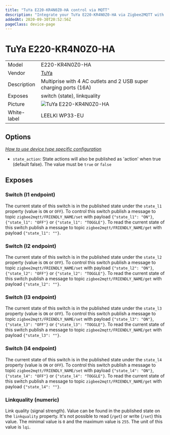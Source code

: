 ```yaml
---
title: "TuYa E220-KR4N0Z0-HA control via MQTT"
description: "Integrate your TuYa E220-KR4N0Z0-HA via Zigbee2MQTT with whatever smart home infrastructure you are using without the vendor's bridge or gateway."
addedAt: 2020-09-30T20:52:56Z
pageClass: device-page
---
```


<!-- !!!! -->
<!-- ATTENTION: This file is auto-generated through docgen! -->
<!-- You can only edit the "Notes"-Section between the two comment lines "Notes BEGIN" and "Notes END". -->
<!-- Do not use h1 or h2 heading within "## Notes"-Section. -->
<!-- !!!! -->

# TuYa E220-KR4N0Z0-HA

|     |     |
|-----|-----|
| Model | E220-KR4N0Z0-HA  |
| Vendor  | [TuYa](/supported-devices/#v=TuYa)  |
| Description | Multiprise with 4 AC outlets and 2 USB super charging ports (16A) |
| Exposes | switch (state), linkquality |
| Picture | ![TuYa E220-KR4N0Z0-HA](https://www.zigbee2mqtt.io/images/devices/E220-KR4N0Z0-HA.jpg) |
| White-label | LEELKI WP33-EU |


<!-- Notes BEGIN: You can edit here. Add "## Notes" headline if not already present. -->


<!-- Notes END: Do not edit below this line -->



## Options
*[How to use device type specific configuration](../guide/configuration/devices-groups.md#specific-device-options)*

* `state_action`: State actions will also be published as 'action' when true (default false). The value must be `true` or `false`


## Exposes

### Switch (l1 endpoint)
The current state of this switch is in the published state under the `state_l1` property (value is `ON` or `OFF`).
To control this switch publish a message to topic `zigbee2mqtt/FRIENDLY_NAME/set` with payload `{"state_l1": "ON"}`, `{"state_l1": "OFF"}` or `{"state_l1": "TOGGLE"}`.
To read the current state of this switch publish a message to topic `zigbee2mqtt/FRIENDLY_NAME/get` with payload `{"state_l1": ""}`.

### Switch (l2 endpoint)
The current state of this switch is in the published state under the `state_l2` property (value is `ON` or `OFF`).
To control this switch publish a message to topic `zigbee2mqtt/FRIENDLY_NAME/set` with payload `{"state_l2": "ON"}`, `{"state_l2": "OFF"}` or `{"state_l2": "TOGGLE"}`.
To read the current state of this switch publish a message to topic `zigbee2mqtt/FRIENDLY_NAME/get` with payload `{"state_l2": ""}`.

### Switch (l3 endpoint)
The current state of this switch is in the published state under the `state_l3` property (value is `ON` or `OFF`).
To control this switch publish a message to topic `zigbee2mqtt/FRIENDLY_NAME/set` with payload `{"state_l3": "ON"}`, `{"state_l3": "OFF"}` or `{"state_l3": "TOGGLE"}`.
To read the current state of this switch publish a message to topic `zigbee2mqtt/FRIENDLY_NAME/get` with payload `{"state_l3": ""}`.

### Switch (l4 endpoint)
The current state of this switch is in the published state under the `state_l4` property (value is `ON` or `OFF`).
To control this switch publish a message to topic `zigbee2mqtt/FRIENDLY_NAME/set` with payload `{"state_l4": "ON"}`, `{"state_l4": "OFF"}` or `{"state_l4": "TOGGLE"}`.
To read the current state of this switch publish a message to topic `zigbee2mqtt/FRIENDLY_NAME/get` with payload `{"state_l4": ""}`.

### Linkquality (numeric)
Link quality (signal strength).
Value can be found in the published state on the `linkquality` property.
It's not possible to read (`/get`) or write (`/set`) this value.
The minimal value is `0` and the maximum value is `255`.
The unit of this value is `lqi`.

